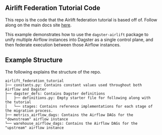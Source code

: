 ## Airlift Federation Tutorial Code

This repo is the code that the Airlift federation tutorial is based off of. Follow along on the main docs site [here](https://docs.dagster.io/integrations/airlift).

This example demonstrates how to use the `dagster-airlift` package to unify multiple Airflow instances into Dagster as a single control plane, and then federate execution between those Airflow instances.

## Example Structure

The following explains the structure of the repo.

```plaintext
airlift_federation_tutorial
├── constants.py: Contains constant values used throughout both Airflow and Dagster
├── dagster_defs: Contains Dagster definitions
│   ├── definitions.py: Empty starter file for following along with the tutorial
│   └── stages: Contains reference implementations for each stage of the migration process.
├── metrics_airflow_dags: Contains the Airflow DAGs for the "downstream" airflow instance
└── warehouse_airflow_dags: Contains the Airflow DAGs for the "upstream" airflow instance
```
